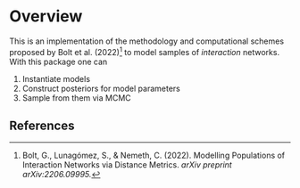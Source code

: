 # Overview

This is an implementation of the methodology and computational schemes proposed by Bolt et al. (2022)[^1] to model samples of *interaction* networks. With this package one can 
1. Instantiate models
2. Construct posteriors for model parameters 
3. Sample from them via MCMC 


## References 

[^1]: Bolt, G., Lunagómez, S., & Nemeth, C. (2022). Modelling Populations of Interaction Networks via Distance Metrics. *arXiv preprint arXiv:2206.09995.*